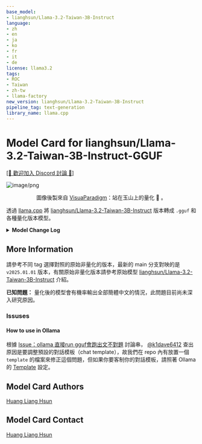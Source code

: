 ```yaml
---
base_model:
- lianghsun/Llama-3.2-Taiwan-3B-Instruct
language:
- zh
- en
- ja
- ko
- fr
- it
- de
license: llama3.2
tags:
- ROC
- Taiwan
- zh-tw
- llama-factory
new_version: lianghsun/Llama-3.2-Taiwan-3B-Instruct
pipeline_tag: text-generation
library_name: llama.cpp
---
```


# Model Card for lianghsun/Llama-3.2-Taiwan-3B-Instruct-GGUF

<!-- Provide a quick summary of what the model is/does. -->
<a href="https://discord.gg/EAWvwDdwpP" target="_blank">[👋 歡迎加入 Discord 討論 🎉]</a>

![image/png](https://cdn-uploads.huggingface.co/production/uploads/618dc56cbc345ca7bf95f3cd/sgphjAJEkoBgFAk-e2g5T.png)
<div align="center">圖像後製來自 <a href="https://online.visual-paradigm.com/">VisuaParadigm</a>：站在玉山上的量化 🦙 。
</div>


透過 [llama.cpp](https://github.com/ggerganov/llama.cpp) 將 [lianghsun/Llama-3.2-Taiwan-3B-Instruct](https://huggingface.co/lianghsun/Llama-3.2-Taiwan-3B-Instruct) 版本轉成 `.gguf` 和各種量化版本模型。

<details>
  <summary><b>Model Change Log</b></summary>
  
  | Update Date  | Model Version         | Key Changes                         |
  |--------------|-----------------------|-------------------------------------|
  | 2025-01-01   | v2025.01.01          | This version corresponds to the `v2025.01.01` release of [lianghsun/Llama-3.2-Taiwan-3B-Instruct](https://huggingface.co/lianghsun/Llama-3.2-Taiwan-3B-Instruct).  |
  | 2024-12-11   | v2024.12.11           | This version corresponds to the `v2024.11.27` release of [lianghsun/Llama-3.2-Taiwan-3B-Instruct](https://huggingface.co/lianghsun/Llama-3.2-Taiwan-3B-Instruct). |
  
</details>

## More Information

請參考不同 tag 選擇對照的原始非量化的版本，最新的 main 分支對映的是 `v2025.01.01` 版本，有關原始非量化版本請參考原始模型 [lianghsun/Llama-3.2-Taiwan-3B-Instruct](https://huggingface.co/lianghsun/Llama-3.2-Taiwan-3B-Instruct) 介紹。

**已知問題：** 量化後的模型會有機率輸出全部簡體中文的情況，此問題目前尚未深入研究原因。

### Issuses 
#### How to use in Ollama
根據 [Issue：ollama 直接run gguf會跑出文不對題](https://discord.com/channels/1310544431983759450/1327811803085799534) 討論串， [@k1dave6412](https://huggingface.co/k1dave6412) 查出原因是要調整預設的對話模板（chat template），故我們在 repo 內有放置一個 `template` 的檔案來修正這個問題，但如果你要客制你的對話模板，請照著 Ollama 的 [Template](https://github.com/ollama/ollama/blob/main/docs/modelfile.md) 設定。 

## Model Card Authors

[Huang Liang Hsun](https://www.linkedin.com/in/lianghsunhuang)


## Model Card Contact

[Huang Liang Hsun](https://www.linkedin.com/in/lianghsunhuang)
